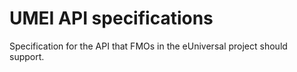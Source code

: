 # UMEI API specifications

Specification for the API that FMOs in the eUniversal project 
should support. 
